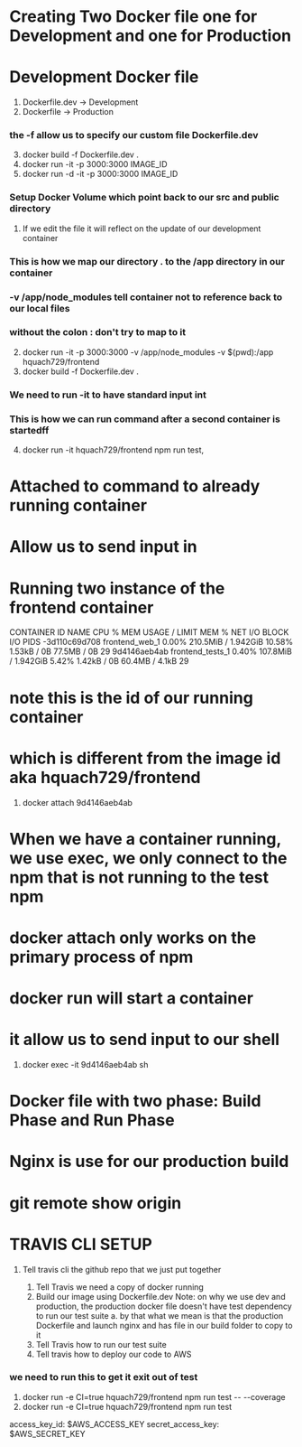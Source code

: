 # Creating Two Docker file one for Development and one for Production

# Development Docker file

1. Dockerfile.dev -> Development
2. Dockerfile -> Production

### the -f allow us to specify our custom file Dockerfile.dev

3. docker build -f Dockerfile.dev .
4. docker run -it -p 3000:3000 IMAGE_ID
5. docker run -d -it -p 3000:3000 IMAGE_ID

### Setup Docker Volume which point back to our src and public directory

1. If we edit the file it will reflect on the update of our development container

### This is how we map our directory . to the /app directory in our container

### -v /app/node_modules tell container not to reference back to our local files

### without the colon : don't try to map to it

2. docker run -it -p 3000:3000 -v /app/node_modules -v $(pwd):/app hquach729/frontend
3. docker build -f Dockerfile.dev .

### We need to run -it to have standard input int

### This is how we can run command after a second container is startedff

4. docker run -it hquach729/frontend npm run test,

# Attached to command to already running container

# Allow us to send input in

# Running two instance of the frontend container

CONTAINER ID NAME CPU % MEM USAGE / LIMIT MEM % NET I/O BLOCK I/O PIDS
-3d110c69d708 frontend_web_1 0.00% 210.5MiB / 1.942GiB 10.58% 1.53kB / 0B 77.5MB / 0B 29
9d4146aeb4ab frontend_tests_1 0.40% 107.8MiB / 1.942GiB 5.42% 1.42kB / 0B 60.4MB / 4.1kB 29

# note this is the id of our running container

# which is different from the image id aka hquach729/frontend

1. docker attach 9d4146aeb4ab

# When we have a container running, we use exec, we only connect to the npm that is not running to the test npm

# docker attach only works on the primary process of npm

# docker run will start a container

# it allow us to send input to our shell

1. docker exec -it 9d4146aeb4ab sh

# Docker file with two phase: Build Phase and Run Phase

# Nginx is use for our production build

# git remote show origin

# TRAVIS CLI SETUP

1. Tell travis cli the github repo that we just put together

   1. Tell Travis we need a copy of docker running
   1. Build our image using Dockerfile.dev Note: on why we use dev and production, the production docker file doesn't have test dependency to run our test suite
      a. by that what we mean is that the production Dockerfile and launch nginx and has file in our build folder to copy to it
   1. Tell Travis how to run our test suite
   1. Tell travis how to deploy our code to AWS

### we need to run this to get it exit out of test

1. docker run -e CI=true hquach729/frontend npm run test -- --coverage
1. docker run -e CI=true hquach729/frontend npm run test

access_key_id: $AWS_ACCESS_KEY
secret_access_key: $AWS_SECRET_KEY
